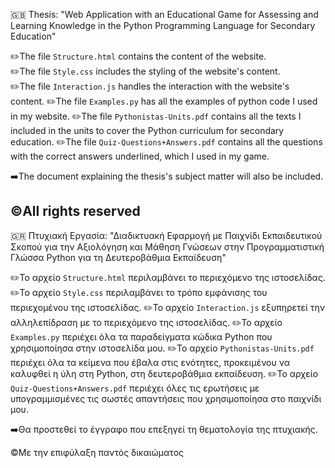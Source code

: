 :gb: Thesis: "Web Application with an Educational Game for Assessing and Learning Knowledge in the Python Programming Language for Secondary Education"

✏️The file `Structure.html` contains the content of the website.  
✏️The file `Style.css` includes the styling of the website's content.  
✏️The file `Interaction.js` handles the interaction with the website's content.
✏️The file `Examples.py` has all the examples of python code I used in my website.
✏️The file `Pythonistas-Units.pdf` contains all the texts I included in the units to cover the Python curriculum for secondary education.
✏️The file `Quiz-Questions+Answers.pdf` contains all the questions with the correct answers underlined, which I used in my game.

➡️The document explaining the thesis's subject matter will also be included.

©️All rights reserved
----------------------------------------------------------------------------------------------------------------------------------------------------------------------
:greece: Πτυχιακή Εργασία: "Διαδικτυακή Εφαρμογή με Παιχνίδι Εκπαιδευτικού Σκοπού για την Αξιολόγηση και Μάθηση Γνώσεων στην Προγραμματιστική Γλώσσα Python για τη Δευτεροβάθμια Εκπαίδευση"

✏️Το αρχείο `Structure.html` περιλαμβάνει το περιεχόμενο της ιστοσελίδας.
✏️Το αρχείο `Style.css` περιλαμβάνει το τρόπο εμφάνισης του περιεχομένου της ιστοσελίδας.
✏️Το αρχείο `Interaction.js` εξυπηρετεί την αλληλεπίδραση με το περιεχόμενο της ιστοσελίδας.
✏️Το αρχείο `Examples.py` περιέχει όλα τα παραδείγματα κώδικα Python που χρησιμοποίησα στην ιστοσελίδα μου.
✏️Το αρχείο `Pythonistas-Units.pdf` περιέχει όλα τα κείμενα που έβαλα στις ενότητες, προκειμένου να καλυφθεί η ύλη στη Python, στη δευτεροβάθμια εκπαίδευση.
✏️Το αρχείο `Quiz-Questions+Answers.pdf` περιέχει όλες τις ερωτήσεις με υπογραμμισμένες τις σωστές απαντήσεις που χρησιμοποίησα στο παιχνίδι μου.

➡️Θα προστεθεί το έγγραφο που επεξηγεί τη θεματολογία της πτυχιακής. 

©️Με την επιφύλαξη παντός δικαιώματος
